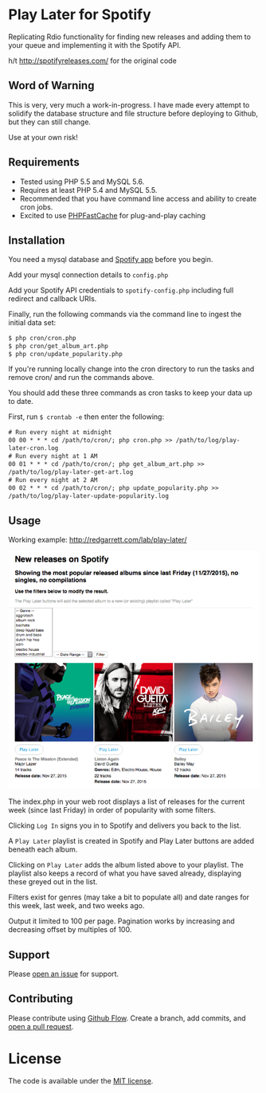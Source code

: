 # Play Later for Spotify

Replicating Rdio functionality for finding new releases and adding them to your queue and implementing it with the Spotify API.

h/t http://spotifyreleases.com/ for the original code

## Word of Warning

This is very, very much a work-in-progress. I have made every attempt to solidify the database structure and file structure before deploying to Github, but they can still change.

Use at your own risk!

## Requirements

* Tested using PHP 5.5 and MySQL 5.6.
* Requires at least PHP 5.4 and MySQL 5.5.
* Recommended that you have command line access and ability to create cron jobs.
* Excited to use [PHPFastCache](https://github.com/khoaofgod/phpfastcache) for plug-and-play caching

## Installation

You need a mysql database and [Spotify app](https://developer.spotify.com/my-applications/#!/applications/create) before you begin.

Add your mysql connection details to `config.php`

Add your Spotify API credentials to `spotify-config.php` including full redirect and callback URIs.

Finally, run the following commands via the command line to ingest the initial data set:
```
$ php cron/cron.php
$ php cron/get_album_art.php
$ php cron/update_popularity.php
```

If you're running locally change into the cron directory to run the tasks and remove cron/ and run the commands above.

You should add these three commands as cron tasks to keep your data up to date.

First, run `$ crontab -e` then enter the following:
```
# Run every night at midnight
00 00 * * * cd /path/to/cron/; php cron.php >> /path/to/log/play-later-cron.log
# Run every night at 1 AM
00 01 * * * cd /path/to/cron/; php get_album_art.php >> /path/to/log/play-later-get-art.log
# Run every night at 2 AM
00 02 * * * cd /path/to/cron/; php update_popularity.php >> /path/to/log/play-later-update-popularity.log
```

## Usage

Working example: http://redgarrett.com/lab/play-later/

![Example of Play Later](example-play-later.png)

The index.php in your web root displays a list of releases for the current week (since last Friday) in order of popularity with some filters.

Clicking `Log In` signs you in to Spotify and delivers you back to the list.

A `Play Later` playlist is created in Spotify and Play Later buttons are added beneath each album.

Clicking on `Play Later` adds the album listed above to your playlist. The playlist also keeps a record of what you have saved already, displaying these greyed out in the list.

Filters exist for genres (may take a bit to populate all) and date ranges for this week, last week, and two weeks ago.

Output it limited to 100 per page. Pagination works by increasing and decreasing offset by multiples of 100.

## Support

Please [open an issue](https://github.com/MikeNGarrett/Play-Later/issues/new) for support.

## Contributing

Please contribute using [Github Flow](https://guides.github.com/introduction/flow/). Create a branch, add commits, and [open a pull request](https://github.com/MikeNGarrett/Play-Later/compare/).

# License

The code is available under the [MIT license](LICENSE.txt).
